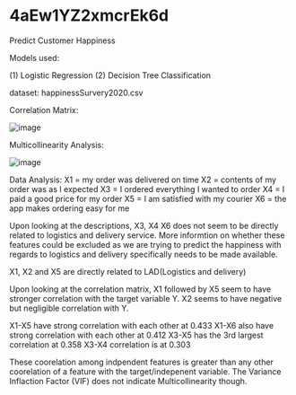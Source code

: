 # 4aEw1YZ2xmcrEk6d
Predict Customer Happiness

Models used:  

(1)  Logistic Regression
(2)  Decision Tree Classification 

dataset: happinessSurvery2020.csv

Correlation Matrix:

![image](https://github.com/sureshk76/4aEw1YZ2xmcrEk6d/assets/18317652/f3084738-b46c-4fc6-8bdf-dc498e875331)

Multicollinearity Analysis:

![image](https://github.com/sureshk76/4aEw1YZ2xmcrEk6d/assets/18317652/e049550b-d039-455d-95fb-cb14e346c211)

Data Analysis:
X1 = my order was delivered on time
X2 = contents of my order was as I expected
X3 = I ordered everything I wanted to order
X4 = I paid a good price for my order
X5 = I am satisfied with my courier
X6 = the app makes ordering easy for me

Upon looking at the descriptions, X3, X4 X6 does not seem to be directly related to logistics and delivery service.  More informtion on whether these features could be excluded as we are trying to predict the happiness with regards to logistics and delivery specifically needs to be made available.

X1, X2 and X5 are directly related to LAD(Logistics and delivery)

Upon looking at the correlation matrix, X1 followed by X5 seem to have stronger correlation with the target variable Y.  X2 seems to have negative but negligible correlation with Y.

X1-X5 have strong correlation with each other at 0.433
X1-X6 also have strong correlation with each other at 0.412
X3-X5 has the 3rd largest correlation at 0.358
X3-X4 correlation is at 0.303

These coorelation among indpendent features is greater than any other coorelation of a feature with the target/indepenent variable.  The Variance Inflaction Factor (VIF) does not indicate Multicollinearity though.

